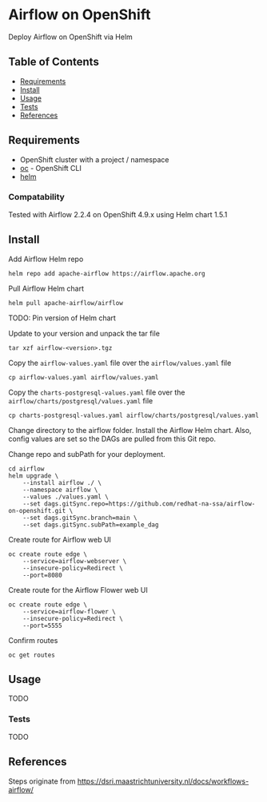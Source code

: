 # Airflow on OpenShift

Deploy Airflow on OpenShift via Helm

## Table of Contents

* [Requirements](#requirements)
* [Install](#install)
* [Usage](#usage)
* [Tests](#tests)
* [References](#references)

## Requirements

* OpenShift cluster with a project / namespace
* [oc](https://mirror.openshift.com/pub/openshift-v4/clients/ocp/stable) - OpenShift CLI
* [helm](https://helm.sh/docs/intro/install)

### Compatability

Tested with Airflow 2.2.4 on OpenShift 4.9.x using Helm chart 1.5.1

## Install

Add Airflow Helm repo

```
helm repo add apache-airflow https://airflow.apache.org
```

Pull Airflow Helm chart

```
helm pull apache-airflow/airflow
```

TODO: Pin version of Helm chart

Update to your version and unpack the tar file

```
tar xzf airflow-<version>.tgz
```

Copy the `airflow-values.yaml` file over the `airflow/values.yaml` file

```
cp airflow-values.yaml airflow/values.yaml
```

Copy the `charts-postgresql-values.yaml` file over the `airflow/charts/postgresql/values.yaml` file

```
cp charts-postgresql-values.yaml airflow/charts/postgresql/values.yaml
```

Change directory to the airflow folder. Install the Airflow Helm chart. Also, config values are set so the DAGs are pulled from this Git repo. 

Change repo and subPath for your deployment.

```
cd airflow
helm upgrade \
    --install airflow ./ \ 
    --namespace airflow \
    --values ./values.yaml \
    --set dags.gitSync.repo=https://github.com/redhat-na-ssa/airflow-on-openshift.git \
    --set dags.gitSync.branch=main \
    --set dags.gitSync.subPath=example_dag
```

Create route for Airflow web UI

```
oc create route edge \
    --service=airflow-webserver \
    --insecure-policy=Redirect \
    --port=8080
```

Create route for the Airflow Flower web UI

```
oc create route edge \
    --service=airflow-flower \
    --insecure-policy=Redirect \
    --port=5555
```

Confirm routes

```
oc get routes
```

## Usage

TODO

### Tests

TODO

## References

Steps originate from https://dsri.maastrichtuniversity.nl/docs/workflows-airflow/
